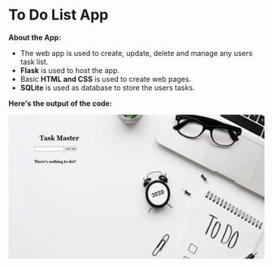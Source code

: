 # To Do List App
**About the App:**
- The web app is used to create, update, delete and manage any users task list.
- **Flask** is used to host the app.
- Basic **HTML and CSS** is used to create web pages.
- **SQLite** is used as database to store the users tasks.

**Here's the output of the code:**

![output](ToDo%20List%20App.gif)
